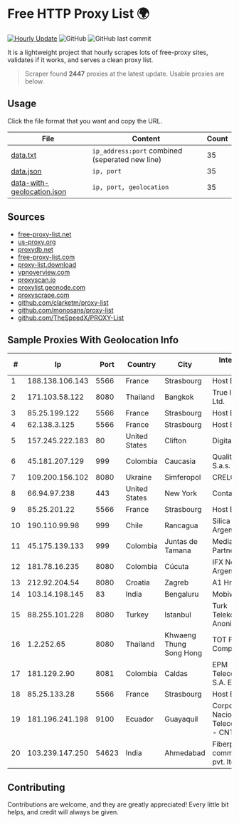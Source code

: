 
# Free HTTP Proxy List 🌍

[![Hourly Update](https://github.com/mertguvencli/http-proxy-list/actions/workflows/main.yml/badge.svg?branch=main)](https://github.com/mertguvencli/http-proxy-list/actions/workflows/main.yml)
![GitHub](https://img.shields.io/github/license/mertguvencli/http-proxy-list)
![GitHub last commit](https://img.shields.io/github/last-commit/mertguvencli/http-proxy-list)

It is a lightweight project that hourly scrapes lots of free-proxy sites, validates if it works, and serves a clean proxy list.


> Scraper found **2447** proxies at the latest update. Usable proxies are below.

## Usage

Click the file format that you want and copy the URL.


|File|Content|Count|
|----|-------|-----|
|[data.txt](https://raw.githubusercontent.com/mertguvencli/http-proxy-list/main/proxy-list/data.txt)|`ip_address:port` combined (seperated new line)|35|
|[data.json](https://raw.githubusercontent.com/mertguvencli/http-proxy-list/main/proxy-list/data.json)|`ip, port`|35|
|[data-with-geolocation.json](https://raw.githubusercontent.com/mertguvencli/http-proxy-list/main/proxy-list/data-with-geolocation.json)|`ip, port, geolocation`|35|

## Sources

* [free-proxy-list.net](https://free-proxy-list.net)
* [us-proxy.org](https://www.us-proxy.org)
* [proxydb.net](http://proxydb.net)
* [free-proxy-list.com](https://free-proxy-list.com/?page=&port=&type%5B%5D=http&type%5B%5D=https&up_time=0&search=Search)
* [proxy-list.download](https://www.proxy-list.download/HTTP)
* [vpnoverview.com](https://vpnoverview.com/privacy/anonymous-browsing/free-proxy-servers)
* [proxyscan.io](https://www.proxyscan.io)
* [proxylist.geonode.com](https://proxylist.geonode.com/api/proxy-list?limit=300&page=1&sort_by=lastChecked&sort_type=desc&protocols=http,https)
* [proxyscrape.com](https://api.proxyscrape.com/v2/?request=displayproxies&protocol=http&timeout=10000&country=all&ssl=all&anonymity=all)
* [github.com/clarketm/proxy-list](https://raw.githubusercontent.com/clarketm/proxy-list/master/proxy-list-raw.txt)
* [github.com/monosans/proxy-list](https://raw.githubusercontent.com/monosans/proxy-list/main/proxies/http.txt)
* [github.com/TheSpeedX/PROXY-List](https://raw.githubusercontent.com/TheSpeedX/PROXY-List/master/http.txt)


## Sample Proxies With Geolocation Info

|#|Ip|Port|Country|City|Internet Service Provider|
|-|--|----|-------|----|-------------------------|
|1|188.138.106.143|5566|France|Strasbourg|Host Europe GmbH|
|2|171.103.58.122|8080|Thailand|Bangkok|True Internet Co., Ltd.|
|3|85.25.199.122|5566|France|Strasbourg|Host Europe GmbH|
|4|62.138.3.125|5566|France|Strasbourg|Host Europe GmbH|
|5|157.245.222.183|80|United States|Clifton|DigitalOcean, LLC|
|6|45.181.207.129|999|Colombia|Caucasia|Quality NET JM S.a.s. Zomac|
|7|109.200.156.102|8080|Ukraine|Simferopol|CRELCOM|
|8|66.94.97.238|443|United States|New York|Contabo Inc.|
|9|85.25.201.22|5566|France|Strasbourg|Host Europe GmbH|
|10|190.110.99.98|999|Chile|Rancagua|Silica Networks Argentina S.A.|
|11|45.175.139.133|999|Colombia|Juntas de Tamana|Media Commerce Partners S.A|
|12|181.78.16.235|8080|Colombia|Cúcuta|IFX Networks Argentina S.R.L|
|13|212.92.204.54|8080|Croatia|Zagreb|A1 Hrvatska d.o.o|
|14|103.14.198.145|83|India|Bengaluru|Mobiwalkers|
|15|88.255.101.228|8080|Turkey|Istanbul|Turk Telekomunikasyon Anonim Sirketi|
|16|1.2.252.65|8080|Thailand|Khwaeng Thung Song Hong|TOT Public Company Limited|
|17|181.129.2.90|8081|Colombia|Caldas|EPM Telecomunicaciones S.A. E.S.P.|
|18|85.25.133.28|5566|France|Strasbourg|Host Europe GmbH|
|19|181.196.241.198|9100|Ecuador|Guayaquil|Corporacion Nacional De Telecomunicaciones - CNT EP|
|20|103.239.147.250|54623|India|Ahmedabad|Fiberpipe communications pvt. ltd|



## Contributing

Contributions are welcome, and they are greatly appreciated! Every
little bit helps, and credit will always be given.

